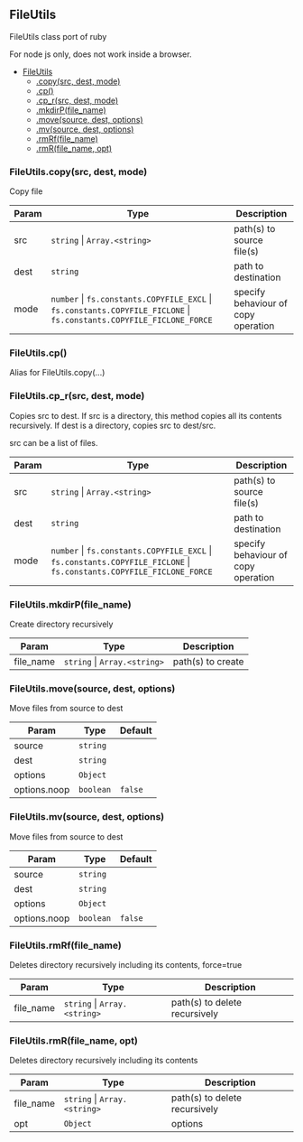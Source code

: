 <a name="FileUtils"></a>

## FileUtils
FileUtils class port of rubyFor node js only, does not work inside a browser.

* [FileUtils](#FileUtils)
    * [.copy(src, dest, mode)](#FileUtils.copy)
    * [.cp()](#FileUtils.cp)
    * [.cp_r(src, dest, mode)](#FileUtils.cp_r)
    * [.mkdirP(file_name)](#FileUtils.mkdirP)
    * [.move(source, dest, options)](#FileUtils.move)
    * [.mv(source, dest, options)](#FileUtils.mv)
    * [.rmRf(file_name)](#FileUtils.rmRf)
    * [.rmR(file_name, opt)](#FileUtils.rmR)

<a name="FileUtils.copy"></a>

### FileUtils.copy(src, dest, mode)
Copy file

| Param | Type | Description |
| --- | --- | --- |
| src | <code>string</code> \| <code>Array.&lt;string&gt;</code> | path(s) to source file(s) |
| dest | <code>string</code> | path to destination |
| mode | <code>number</code> \| <code>fs.constants.COPYFILE\_EXCL</code> \| <code>fs.constants.COPYFILE\_FICLONE</code> \| <code>fs.constants.COPYFILE\_FICLONE\_FORCE</code> | specify behaviour of copy operation |

<a name="FileUtils.cp"></a>

### FileUtils.cp()
Alias for FileUtils.copy(...)
<a name="FileUtils.cp_r"></a>

### FileUtils.cp\_r(src, dest, mode)
Copies src to dest. If src is a directory, this method copies all its contents recursively. If dest is a directory, copies src to dest/src.src can be a list of files.

| Param | Type | Description |
| --- | --- | --- |
| src | <code>string</code> \| <code>Array.&lt;string&gt;</code> | path(s) to source file(s) |
| dest | <code>string</code> | path to destination |
| mode | <code>number</code> \| <code>fs.constants.COPYFILE\_EXCL</code> \| <code>fs.constants.COPYFILE\_FICLONE</code> \| <code>fs.constants.COPYFILE\_FICLONE\_FORCE</code> | specify behaviour of copy operation |

<a name="FileUtils.mkdirP"></a>

### FileUtils.mkdirP(file_name)
Create directory recursively

| Param | Type | Description |
| --- | --- | --- |
| file_name | <code>string</code> \| <code>Array.&lt;string&gt;</code> | path(s) to create |

<a name="FileUtils.move"></a>

### FileUtils.move(source, dest, options)
Move files from source to dest

| Param | Type | Default |
| --- | --- | --- |
| source | <code>string</code> |  | 
| dest | <code>string</code> |  | 
| options | <code>Object</code> |  | 
| options.noop | <code>boolean</code> | <code>false</code> | 

<a name="FileUtils.mv"></a>

### FileUtils.mv(source, dest, options)
Move files from source to dest

| Param | Type | Default |
| --- | --- | --- |
| source | <code>string</code> |  | 
| dest | <code>string</code> |  | 
| options | <code>Object</code> |  | 
| options.noop | <code>boolean</code> | <code>false</code> | 

<a name="FileUtils.rmRf"></a>

### FileUtils.rmRf(file_name)
Deletes directory recursively including its contents, force=true

| Param | Type | Description |
| --- | --- | --- |
| file_name | <code>string</code> \| <code>Array.&lt;string&gt;</code> | path(s) to delete recursively |

<a name="FileUtils.rmR"></a>

### FileUtils.rmR(file_name, opt)
Deletes directory recursively including its contents

| Param | Type | Description |
| --- | --- | --- |
| file_name | <code>string</code> \| <code>Array.&lt;string&gt;</code> | path(s) to delete recursively |
| opt | <code>Object</code> | options |

